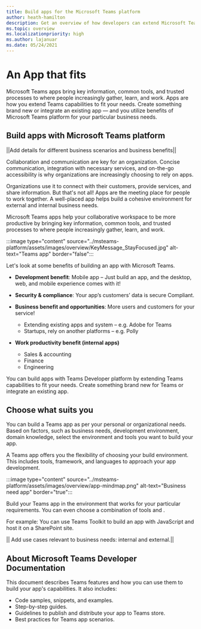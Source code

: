```yaml
---
title: Build apps for the Microsoft Teams platform
author: heath-hamilton
description: Get an overview of how developers can extend Microsoft Teams features with custom apps.
ms.topic: overview
ms.localizationpriority: high
ms.author: lajanuar
ms.date: 05/24/2021
---
```

# An App that fits

Microsoft Teams apps bring key information, common tools, and trusted processes to where people increasingly gather, learn, and work. Apps are how you extend Teams capabilities to fit your needs. Create something brand new or integrate an existing app — and you utilize benefits of Microsoft Teams platform for your particular business needs.

## Build apps with Microsoft Teams platform

||Add details for different business scenarios and business benefits||

Collaboration and communication are key for an organization. Concise communication, integration with necessary services, and on-the-go accessibility is why organizations are increasingly choosing to rely on apps.

Organizations use it to connect with their customers, provide services, and share information. But that's not all! Apps are the meeting place for people to work together. A well-placed app helps build a cohesive environment for external and internal business needs.

Microsoft Teams apps help your collaborative workspace to be more productive by bringing key information, common tools, and trusted processes to where people increasingly gather, learn, and work.

:::image type="content" source="../msteams-platform/assets/images/overview/KeyMessage_StayFocused.jpg" alt-text="Teams app" border="false":::

Let's look at some benefits of building an app with Microsoft Teams.

- **Development benefit**: Mobile app – Just build an app, and the desktop, web, and mobile experience comes with it!

- **Security & compliance**: Your app’s customers’ data is secure Compliant.

- **Business benefit and opportunities**: More users and customers for your service!
    - Extending existing apps and system – e.g. Adobe for Teams 
    - Startups, rely on another platforms – e.g. Polly 
- **Work productivity benefit (internal apps)**
    - Sales & accounting
    - Finance
    - Engineering

You can build apps with Teams Developer platform by extending Teams capabilities to fit your needs. Create something brand new for Teams or integrate an existing app.

## Choose what suits you

You can build a Teams app as per your personal or organizational needs. Based on factors, such as business needs, development environment, domain knowledge, select the environment and tools you want to build your app.

A Teams app offers you the flexibility of choosing your build environment. This includes tools, framework, and languages to approach your app development.

:::image type="content" source="../msteams-platform/assets/images/overview/app-mindmap.png" alt-text="Business need app" border="true":::

Build your Teams app in the environment that works for your particular requirements. You can even choose a combination of tools and .

For example: You can use Teams Toolkit to build an app with JavaScript and host it on a SharePoint site.

|| Add use cases relevant to business needs: internal and external.||

## About Microsoft Teams Developer Documentation

This document describes Teams features and how you can use them to build your app's capabilities. It also includes:

- Code samples, snippets, and examples.
- Step-by-step guides.
- Guidelines to publish and distribute your app to Teams store.
- Best practices for Teams app scenarios.
